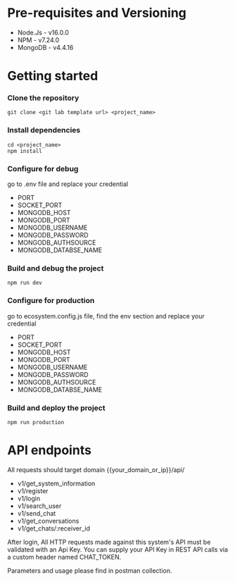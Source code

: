 # Pre-requisites and Versioning # 
- Node.Js - v16.0.0
- NPM - v7.24.0
- MongoDB - v4.4.16

# Getting started # 
### Clone the repository ###
```
git clone <git lab template url> <project_name>
```
### Install dependencies ###
```
cd <project_name>
npm install
```
### Configure for debug ###
go to .env file and replace your credential
- PORT
- SOCKET_PORT
- MONGODB_HOST
- MONGODB_PORT
- MONGODB_USERNAME
- MONGODB_PASSWORD
- MONGODB_AUTHSOURCE
- MONGODB_DATABSE_NAME

### Build and debug the project ###
```
npm run dev
```
### Configure for production ###
go to ecosystem.config.js file, find the env section and replace your credential
- PORT
- SOCKET_PORT
- MONGODB_HOST
- MONGODB_PORT
- MONGODB_USERNAME
- MONGODB_PASSWORD
- MONGODB_AUTHSOURCE
- MONGODB_DATABSE_NAME

### Build and deploy the project ###
```
npm run production
```

# API endpoints # 

All requests should target domain {{your_domain_or_ip}}/api/
- v1/get_system_information
- v1/register
- v1/login
- v1/search_user
- v1/send_chat
- v1/get_conversations
- v1/get_chats/:receiver_id


After login, All HTTP requests made against this system's API must be validated with an Api Key. You can supply your API Key in REST API calls via a custom header named CHAT_TOKEN.

Parameters and usage please find in postman collection.







